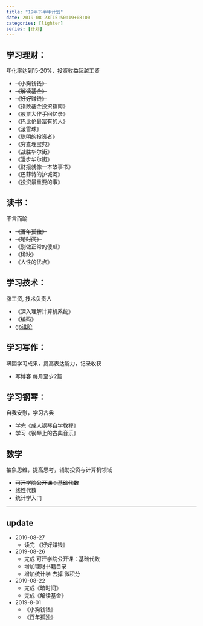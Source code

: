 ```yaml
---
title: "19年下半年计划"
date: 2019-08-23T15:50:19+08:00
categories: [lighter]
series: [计划]
---
```


## 学习理财：
年化率达到15-20%，投资收益超越工资

- ~~《小狗钱钱》~~
- ~~《解读基金》~~
- ~~《好好赚钱》~~
- 《指数基金投资指南》
- 《股票大作手回忆录》
- 《巴比伦最富有的人》
- 《滚雪球》
- 《聪明的投资者》
- 《穷查理宝典》
- 《战胜华尔街》
- 《漫步华尔街》
- 《财报就像一本故事书》
- 《巴菲特的护城河》
- 《投资最重要的事》


## 读书：
不言而喻

- ~~《百年孤独》~~
- ~~《暗时间》~~
- 《别做正常的傻瓜》
- 《稀缺》
- 《人性的优点》


## 学习技术：
涨工资, 技术负责人

- 《深入理解计算机系统》
- 《编码》
-  [go进阶](https://chai2010.cn/advanced-go-programming-book/ch1-basic/ch1-01-genesis.html)


## 学习写作： 
巩固学习成果，提高表达能力，记录收获

- 写博客 每月至少2篇


## 学习钢琴：
自我安慰，学习古典

- 学完《成人钢琴自学教程》
- 学习《钢琴上的古典音乐》


## 数学
抽象思维，提高思考，辅助投资与计算机领域

- ~~可汗学院公开课：基础代数~~
- 线性代数
- 统计学入门

---
## update
- 2019-08-27
  - 读完 《好好赚钱》
- 2019-08-26
  - 完成 可汗学院公开课：基础代数
  - 增加理财书籍目录
  - 增加统计学 去掉 微积分
- 2019-08-22
    - 完成《暗时间》
    - 完成《解读基金》
- 2019-8-01
    - 《小狗钱钱》
    - 《百年孤独》